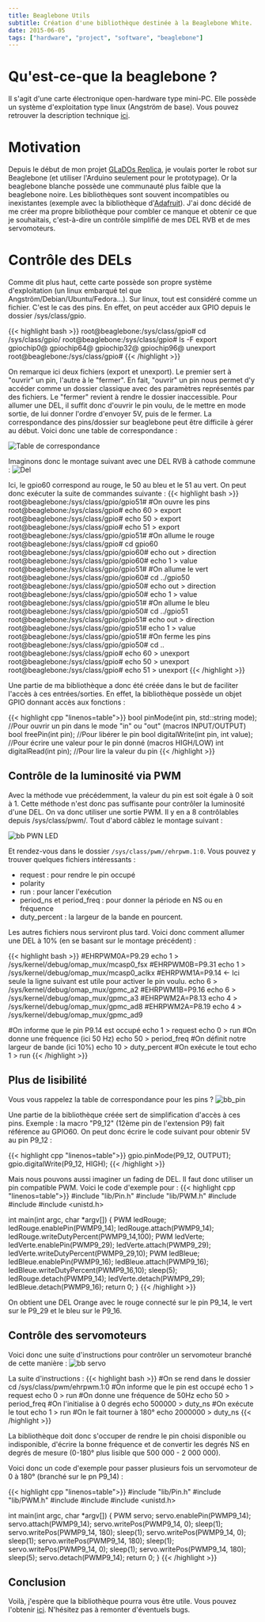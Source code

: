 ```yaml
---
title: Beaglebone Utils
subtitle: Création d'une bibliothèque destinée à la Beaglebone White.
date: 2015-06-05
tags: ["hardware", "project", "software", "beaglebone"]
---
```


# Qu'est-ce-que la beaglebone ?

Il s'agit d'une carte électronique open-hardware type mini-PC. Elle possède un système d'exploitation type linux (Angström de base). Vous pouvez retrouver la description technique [ici](http://beagleboard.org/Products/BeagleBone).

# Motivation

Depuis le début de mon projet [GLaDOs Replica](/dev/glados-replica/), je voulais porter le robot sur Beaglebone (et utiliser l'Arduino seulement pour le prototypage). Or la beaglebone blanche possède une communauté plus faible que la beaglebone noire. Les bibliothèques sont souvent incompatibles ou inexistantes (exemple avec la bibliothèque d'[Adafruit](https://learn.adafruit.com/controlling-a-servo-with-a-beaglebone-black/servo-motors)). J'ai donc décidé de me créer ma propre bibliothèque pour combler ce manque et obtenir ce que je souhaitais, c'est-à-dire un contrôle simplifié de mes DEL RVB et de mes servomoteurs.

# Contrôle des DELs

Comme dit plus haut, cette carte possède son propre système d'exploitation (un linux embarqué tel que Angström/Debian/Ubuntu/Fedora...). Sur linux, tout est considéré comme un fichier. C'est le cas des pins. En effet, on peut accéder aux GPIO depuis le dossier /sys/class/gpio.

{{< highlight bash >}}
root@beaglebone:/sys/class/gpio# cd /sys/class/gpio/
root@beaglebone:/sys/class/gpio# ls -F
export   gpiochip0@   gpiochip64@ gpiochip32@  gpiochip96@ unexport
root@beaglebone:/sys/class/gpio#
{{< /highlight >}}

On remarque ici deux fichiers (export et unexport). Le premier sert à "ouvrir" un pin, l'autre à le "fermer". En fait, "ouvrir" un pin nous permet d'y accéder comme un dossier classique avec des paramètres représentés par des fichiers. Le "fermer" revient à rendre le dossier inaccessible.
Pour allumer une DEL, il suffit donc d'ouvrir le pin voulu, de le mettre en mode sortie, de lui donner l'ordre d'envoyer 5V, puis de le fermer. La correspondance des pins/dossier sur beaglebone peut être difficile à gérer au début. Voici donc une table de correspondance :

![Table de correspondance](/img/dev/beagle-utils/bb_pin.png)

Imaginons donc le montage suivant avec une DEL RVB à cathode commune :
![Del](/img/dev/beagle-utils/RGBLED_digital_bb.png)

Ici, le gpio60 correspond au rouge, le 50 au bleu et le 51 au vert. On peut donc exécuter la suite de commandes suivante :
{{< highlight bash >}}
root@beaglebone:/sys/class/gpio/gpio51# #On ouvre les pins
root@beaglebone:/sys/class/gpio# echo 60 > export
root@beaglebone:/sys/class/gpio# echo 50 > export
root@beaglebone:/sys/class/gpio# echo 51 > export
root@beaglebone:/sys/class/gpio/gpio51# #On allume le rouge
root@beaglebone:/sys/class/gpio# cd gpio60
root@beaglebone:/sys/class/gpio/gpio60# echo out > direction
root@beaglebone:/sys/class/gpio/gpio60# echo 1 > value
root@beaglebone:/sys/class/gpio/gpio51# #On allume le vert
root@beaglebone:/sys/class/gpio/gpio60# cd ../gpio50
root@beaglebone:/sys/class/gpio/gpio50# echo out > direction
root@beaglebone:/sys/class/gpio/gpio50# echo 1 > value
root@beaglebone:/sys/class/gpio/gpio51# #On allume le bleu
root@beaglebone:/sys/class/gpio/gpio50# cd ../gpio51
root@beaglebone:/sys/class/gpio/gpio51# echo out > direction
root@beaglebone:/sys/class/gpio/gpio51# echo 1 > value
root@beaglebone:/sys/class/gpio/gpio51# #On ferme les pins
root@beaglebone:/sys/class/gpio/gpio50# cd ..
root@beaglebone:/sys/class/gpio# echo 60 > unexport
root@beaglebone:/sys/class/gpio# echo 50 > unexport
root@beaglebone:/sys/class/gpio# echo 51 > unexport
{{< /highlight >}}

Une partie de ma bibliothèque a donc été créée dans le but de faciliter l'accès à ces entrées/sorties. En effet, la bibliothèque possède un objet GPIO donnant accès aux fonctions :

{{< highlight cpp "linenos=table">}}
bool pinMode(int pin, std::string mode);
//Pour ouvrir un pin dans le mode "in" ou "out" (macros INPUT/OUTPUT)
bool freePin(int pin);
//Pour libérer le pin
bool digitalWrite(int pin, int value);
//Pour écrire une valeur pour le pin donné (macros HIGH/LOW)
int digitalRead(int pin);
//Pour lire la valeur du pin
{{< /highlight >}}

## Contrôle de la luminosité via PWM

Avec la méthode vue précédemment, la valeur du pin est soit égale à 0 soit à 1. Cette méthode n'est donc pas suffisante pour contrôler la luminosité d'une DEL. On va donc utiliser une sortie PWM. Il y en a 8 contrôlables depuis /sys/class/pwm/.
Tout d'abord câblez le montage suivant :

![bb PWN LED](/img/dev/beagle-utils/bbPWMLED.png)

Et rendez-vous dans le dossier `/sys/class/pwm//ehrpwm.1:0`. Vous pouvez y trouver quelques fichiers intéressants :
- request : pour rendre le pin occupé
- polarity
- run : pour lancer l'exécution
- period_ns et period_freq : pour donner la période en NS ou en fréquence
- duty_percent : la largeur de la bande en pourcent.

Les autres fichiers nous serviront plus tard.
Voici donc comment allumer une DEL à 10% (en se basant sur le montage précédent) :

{{< highlight bash >}}
#EHRPWM0A=P9.29
echo 1 > /sys/kernel/debug/omap_mux/mcasp0_fsx
#EHRPWM0B=P9.31
echo 1 > /sys/kernel/debug/omap_mux/mcasp0_aclkx
#EHRPWM1A=P9.14 <- Ici seule la ligne suivant est utile pour activer le pin voulu.
echo 6 > /sys/kernel/debug/omap_mux/gpmc_a2
#EHRPWM1B=P9.16
echo 6 > /sys/kernel/debug/omap_mux/gpmc_a3
#EHRPWM2A=P8.13
echo 4 > /sys/kernel/debug/omap_mux/gpmc_ad8
#EHRPWM2A=P8.19
echo 4 > /sys/kernel/debug/omap_mux/gpmc_ad9

#On informe que le pin P9.14 est occupé
echo 1 > request
echo 0 > run
#On donne une fréquence (ici 50 Hz)
echo 50 > period_freq
#On définit notre largeur de bande (ici 10%)
echo 10 > duty_percent
#On exécute le tout
echo 1 > run
{{< /highlight >}}


## Plus de lisibilité
Vous vous rappelez la table de correspondance pour les pins ?
![bb_pin](/img/dev/beagle-utils/bb_pin.png)

Une partie de la bibliothèque créée sert de simplification d'accès à ces pins. Exemple : la macro "P9_12" (12ème pin de l'extension P9) fait référence au GPIO60. On peut donc écrire le code suivant pour obtenir 5V au pin P9_12 :

{{< highlight cpp "linenos=table">}}
gpio.pinMode(P9_12, OUTPUT);
gpio.digitalWrite(P9_12, HIGH);
{{< /highlight >}}

Mais nous pouvons aussi imaginer un fading de DEL. Il faut donc utiliser un pin compatible PWM. Voici le code d'exemple pour :
{{< highlight cpp "linenos=table">}}
#include "lib/Pin.h"
#include "lib/PWM.h"
#include <iostream>
#include <fstream>
#include <unistd.h>

int main(int argc, char *argv[])
{
  PWM ledRouge;
  ledRouge.enablePin(PWMP9_14);
  ledRouge.attach(PWMP9_14);
  ledRouge.writeDutyPercent(PWMP9_14,100);
  PWM ledVerte;
  ledVerte.enablePin(PWMP9_29);
  ledVerte.attach(PWMP9_29);
  ledVerte.writeDutyPercent(PWMP9_29,10);
  PWM ledBleue;
  ledBleue.enablePin(PWMP9_16);
  ledBleue.attach(PWMP9_16);
  ledBleue.writeDutyPercent(PWMP9_16,10);
  sleep(5);
  ledRouge.detach(PWMP9_14);
  ledVerte.detach(PWMP9_29);
  ledBleue.detach(PWMP9_16);
  return 0;
}
{{< /highlight >}}

On obtient une DEL Orange avec le rouge connecté sur le pin P9_14, le vert sur le P9_29 et le bleu sur le P9_16.

## Contrôle des servomoteurs

Voici donc une suite d'instructions pour contrôler un servomoteur branché de cette manière :
![bb servo](/img/dev/beagle-utils/bbservo.png)

La suite d'instructions :
{{< highlight bash >}}
#On se rend dans le dossier
cd /sys/class/pwm/ehrpwm.1\:0
#On informe que le pin est occupé
echo 1 > request
echo 0 > run
#On donne une fréquence de 50Hz
echo 50 > period_freq
#On l'initialise à 0 degrés
echo 500000 > duty_ns
#On exécute le tout
echo 1 > run
#On le fait tourner à 180°
echo 2000000 > duty_ns
{{< /highlight >}}

La bibliothèque doit donc s'occuper de rendre le pin choisi disponible ou indisponible, d'écrire la bonne fréquence et de convertir les degrés NS en degrés de mesure (0-180° plus lisible que 500 000 - 2 000 000).

Voici donc un code d'exemple pour passer plusieurs fois un servomoteur de 0 à 180° (branché sur le pn P9_14) :

{{< highlight cpp "linenos=table">}}
#include "lib/Pin.h"
#include "lib/PWM.h"
#include <iostream>
#include <fstream>
#include <unistd.h>

int main(int argc, char *argv[])
{
  PWM servo;
  servo.enablePin(PWMP9_14);
  servo.attach(PWMP9_14);
  servo.writePos(PWMP9_14, 0);
  sleep(1);
  servo.writePos(PWMP9_14, 180);
  sleep(1);
  servo.writePos(PWMP9_14, 0);
  sleep(1);
  servo.writePos(PWMP9_14, 180);
  sleep(1);
  servo.writePos(PWMP9_14, 0);
  sleep(1);
  servo.writePos(PWMP9_14, 180);
  sleep(5);
  servo.detach(PWMP9_14);
  return 0;
}
{{< /highlight >}}

## Conclusion

Voilà, j'espère que la bibliothèque pourra vous être utile. Vous pouvez l'obtenir [ici](https://github.com/AmarOk1412/BeagleBone-Utils). N'hésitez pas à remonter d'éventuels bugs.
